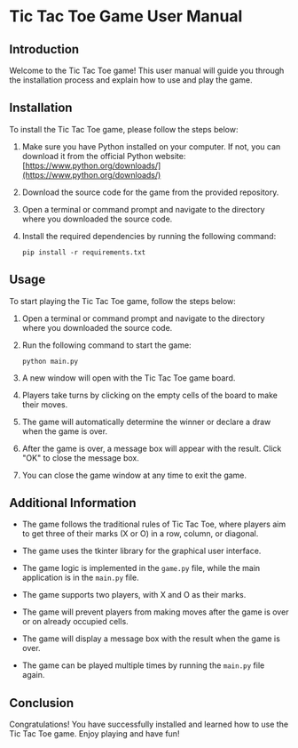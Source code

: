 # Tic Tac Toe Game User Manual

## Introduction
Welcome to the Tic Tac Toe game! This user manual will guide you through the installation process and explain how to use and play the game.

## Installation
To install the Tic Tac Toe game, please follow the steps below:

1. Make sure you have Python installed on your computer. If not, you can download it from the official Python website: [https://www.python.org/downloads/](https://www.python.org/downloads/)

2. Download the source code for the game from the provided repository.

3. Open a terminal or command prompt and navigate to the directory where you downloaded the source code.

4. Install the required dependencies by running the following command:
   ```
   pip install -r requirements.txt
   ```

## Usage
To start playing the Tic Tac Toe game, follow the steps below:

1. Open a terminal or command prompt and navigate to the directory where you downloaded the source code.

2. Run the following command to start the game:
   ```
   python main.py
   ```

3. A new window will open with the Tic Tac Toe game board.

4. Players take turns by clicking on the empty cells of the board to make their moves.

5. The game will automatically determine the winner or declare a draw when the game is over.

6. After the game is over, a message box will appear with the result. Click "OK" to close the message box.

7. You can close the game window at any time to exit the game.

## Additional Information
- The game follows the traditional rules of Tic Tac Toe, where players aim to get three of their marks (X or O) in a row, column, or diagonal.

- The game uses the tkinter library for the graphical user interface.

- The game logic is implemented in the `game.py` file, while the main application is in the `main.py` file.

- The game supports two players, with X and O as their marks.

- The game will prevent players from making moves after the game is over or on already occupied cells.

- The game will display a message box with the result when the game is over.

- The game can be played multiple times by running the `main.py` file again.

## Conclusion
Congratulations! You have successfully installed and learned how to use the Tic Tac Toe game. Enjoy playing and have fun!